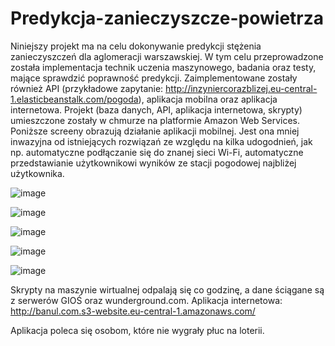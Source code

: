 # Predykcja-zanieczyszcze-powietrza

Niniejszy projekt ma na celu dokonywanie predykcji stężenia zanieczyszczeń dla aglomeracji warszawskiej. W tym celu przeprowadzone została implementacja technik uczenia maszynowego, badania oraz testy, mające sprawdzić poprawność predykcji. Zaimplementowane zostały również API (przykładowe zapytanie: http://inzyniercorazblizej.eu-central-1.elasticbeanstalk.com/pogoda), aplikacja mobilna oraz aplikacja internetowa. Projekt (baza danych, API, aplikacja internetowa, skrypty) umieszczone zostały w chmurze na platformie Amazon Web Services. Poniższe screeny obrazują działanie aplikacji mobilnej. Jest ona mniej inwazyjna od istniejących rozwiązań ze względu na kilka udogodnień, jak np. automatyczne podłączanie się do znanej sieci Wi-Fi, automatyczne przedstawianie użytkownikowi wyników ze stacji pogodowej najbliżej użytkownika. 

![image](https://user-images.githubusercontent.com/18016435/36421637-8ee81c4c-1639-11e8-8232-fae066921508.png)

![image](https://user-images.githubusercontent.com/18016435/36421904-8ac6c432-163a-11e8-8ee5-8585e013c1a5.png)

![image](https://user-images.githubusercontent.com/18016435/36421913-91da4aa0-163a-11e8-8b59-a48fc8931db3.png)

![image](https://user-images.githubusercontent.com/18016435/36421920-9774f348-163a-11e8-95ef-58e8d6dae314.png)

![image](https://user-images.githubusercontent.com/18016435/36421932-9e304ec6-163a-11e8-9209-c406b3f80084.png)

Skrypty na maszynie wirtualnej odpalają się co godzinę, a dane ściągane są z serwerów GIOŚ oraz wunderground.com. 
Aplikacja internetowa: http://banul.com.s3-website.eu-central-1.amazonaws.com/

Aplikacja poleca się osobom, które nie wygrały płuc na loterii.



